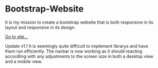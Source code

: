 # Bootstrap-Website
It is my mission to create a bootstrap website that is both responsive in its layout and responsive in its design. 

<a href="https://colm0neill.github.io/LavaLampMedia/" target="blank">Go to site...</a>

Update v1.1
  It is seemingly quite difficult to implement librarys and have them run efficiently.
  The navbar is now working as it should reacting accordling with any adjustments to the screen size
  in both a desktop view and a mobile view.
